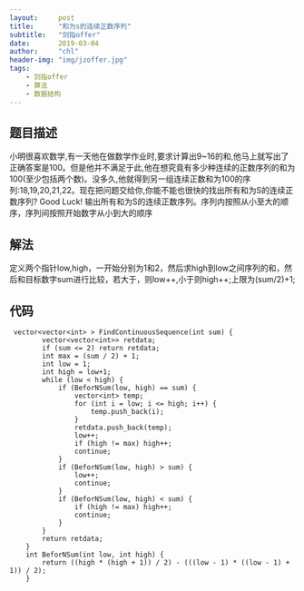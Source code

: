 ```yaml
---
layout:     post
title:      "和为s的连续正数序列"
subtitle:   "剑指offer"
date:       2019-03-04
author:     "chl"
header-img: "img/jzoffer.jpg"
tags:
    - 剑指offer
    - 算法
    - 数据结构
--- 
```


## 题目描述
小明很喜欢数学,有一天他在做数学作业时,要求计算出9~16的和,他马上就写出了正确答案是100。但是他并不满足于此,他在想究竟有多少种连续的正数序列的和为100(至少包括两个数)。没多久,他就得到另一组连续正数和为100的序列:18,19,20,21,22。现在把问题交给你,你能不能也很快的找出所有和为S的连续正数序列? Good Luck!
输出所有和为S的连续正数序列。序列内按照从小至大的顺序，序列间按照开始数字从小到大的顺序

## 解法
定义两个指针low,high，一开始分别为1和2，然后求high到low之间序列的和，然后和目标数字sum进行比较，若大于，则low++,小于则high++;上限为(sum/2)+1;

## 代码
```
 vector<vector<int> > FindContinuousSequence(int sum) {
        vector<vector<int>> retdata;
        if (sum <= 2) return retdata;
        int max = (sum / 2) + 1;
        int low = 1;
        int high = low+1;
        while (low < high) {
            if (BeforNSum(low, high) == sum) {
                vector<int> temp;
                for (int i = low; i <= high; i++) {
                    temp.push_back(i);
                }
                retdata.push_back(temp);
                low++;
                if (high != max) high++;
                continue;
            }
            if (BeforNSum(low, high) > sum) {
                low++;
                continue;
            }
            if (BeforNSum(low, high) < sum) {
                if (high != max) high++;
                continue;
            }
        }
        return retdata;
    }
    int BeforNSum(int low, int high) {
	    return ((high * (high + 1)) / 2) - (((low - 1) * ((low - 1) + 1)) / 2);
    }
```
